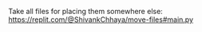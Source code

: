 Take all files for placing them somewhere else:  
https://replit.com/@ShivankChhaya/move-files#main.py
